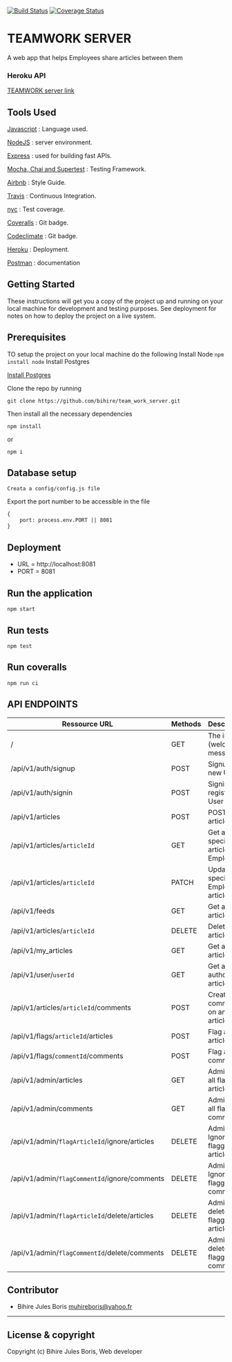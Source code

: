
[![Build Status](https://travis-ci.org/bihire/team_work_server.svg?branch=bg-server-additional-lfa-feedbacks-168970103)](https://travis-ci.org/bihire/team_work_server)     [![Coverage Status](https://coveralls.io/repos/github/bihire/team_work_server/badge.svg?branch=bg-server-additional-lfa-feedbacks-168970103)](https://coveralls.io/github/bihire/team_work_server?branch=develop)

# TEAMWORK SERVER

A web app that helps Employees share articles between them

### Heroku API
[TEAMWORK server link](https://team-work-server.herokuapp.com/)

## Tools Used

[Javascript](https://javascript.info/) : Language used.

[NodeJS](https://nodejs.org/en/) : server environment.

[Express](http://expressjs.com/) : used for building fast APIs.

[Mocha, Chai and Supertest](https://www.youtube.com/watch?v=MLTRHc5dk6s) : Testing Framework.

[Airbnb](https://github.com/airbnb/javascript) : Style Guide.

[Travis](https://travis-ci.org/) : Continuous Integration.

[nyc](https://github.com/istanbuljs/nyc) : Test coverage.

[Coveralls](https://coveralls.io/) : Git badge.

[Codeclimate](https://codeclimate.com/) : Git badge.

[Heroku](https://www.heroku.com/) : Deployment.

[Postman](https://www.getpostman.com/) : documentation


## Getting Started
These instructions will get you a copy of the project up and running on your local machine for development and testing purposes. See deployment for notes on how to deploy the project on a live system.

## Prerequisites
TO setup the project on your local machine do the following
Install Node
``` npm install node ```
Install Postgres

[Install Postgres](http://www.postgresqltutorial.com/install-postgresql/)

Clone the repo by running

```git clone https://github.com/bihire/team_work_server.git```

Then install all the necessary dependencies

``` 
npm install 
``` 
or 
``` 
npm i 
```

## Database setup

```
Creata a config/config.js file
```

Export the port number to be accessible in the file

```
{
    port: process.env.PORT || 8081
}
```

## Deployment

* URL = http://localhost:8081
* PORT = 8081


## Run the application

```
npm start
```

## Run tests

```
npm test
```

## Run coveralls

```
npm run ci
```

## API ENDPOINTS

| Ressource URL | Methods  | Description  |
| ------- | --- | --- |
| / | GET | The index (welcome message) |
| /api/v1/auth/signup | POST | Signup a new User |
| /api/v1/auth/signin | POST | Signin registered User |
| /api/v1/articles | POST | POST an article |
| /api/v1/articles/`articleId` | GET | Get a specific article for a Employee |
| /api/v1/articles/`articleId` | PATCH | Update a specific Employee's article |
| /api/v1/feeds | GET | Get all the articles |
| /api/v1/articles/`articleId` | DELETE | Delete own article |
| /api/v1/my_articles | GET | Get all own articles |
| /api/v1/user/`userId` | GET | Get all author's articles |
| /api/v1/articles/`articleId`/comments | POST | Create a comment on an article |
| /api/v1/flags/`articleId`/articles | POST | Flag an article |
| /api/v1/flags/`commentId`/comments | POST | Flag an comment |
| /api/v1/admin/articles | GET | Admin get all flagged articles |
| /api/v1/admin/comments | GET | Admin get all flagged comments |
| /api/v1/admin/`flagArticleId`/ignore/articles | DELETE | Admin can Ignore a flagged article |
| /api/v1/admin/`flagCommentId`/ignore/comments | DELETE | Admin can Ignore a flagged comments |
| /api/v1/admin/`flagArticleId`/delete/articles | DELETE | Admin can delete a flagged article |
| /api/v1/admin/`flagCommentId`/delete/comments | DELETE | Admin can delete a flagged comments |


## Contributor
- Bihire Jules Boris <muhireboris@yahoo.fr>

---

## License & copyright
Copyright (c) Bihire Jules Boris, Web developer
